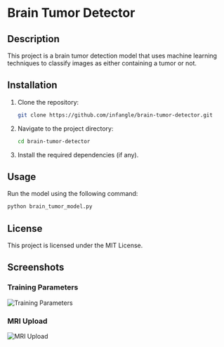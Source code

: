 # Brain Tumor Detector

## Description
This project is a brain tumor detection model that uses machine learning techniques to classify images as either containing a tumor or not.

## Installation
1. Clone the repository:
   ```bash
   git clone https://github.com/infangle/brain-tumor-detector.git
   ```
2. Navigate to the project directory:
   ```bash
   cd brain-tumor-detector
   ```
3. Install the required dependencies (if any).

## Usage
Run the model using the following command:
```bash
python brain_tumor_model.py
```

## License
This project is licensed under the MIT License.

## Screenshots

### Training Parameters
![Training Parameters](![Image](https://github.com/user-attachments/assets/ed3432ef-d9f9-4f64-bad5-b5a3bc8e0506))

### MRI Upload
![MRI Upload](![Image](https://github.com/user-attachments/assets/259488c1-afa9-4524-a576-d9529852516c))
